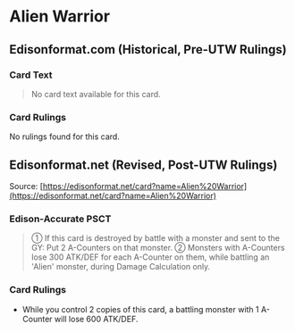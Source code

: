 # Alien Warrior

## Edisonformat.com (Historical, Pre-UTW Rulings)

### Card Text

> No card text available for this card.

### Card Rulings

No rulings found for this card.

## Edisonformat.net (Revised, Post-UTW Rulings)

Source: [https://edisonformat.net/card?name=Alien%20Warrior](https://edisonformat.net/card?name=Alien%20Warrior)

### Edison-Accurate PSCT

> ① If this card is destroyed by battle with a monster and sent to the GY: Put 2 A-Counters on that monster.
> ② Monsters with A-Counters lose 300 ATK/DEF for each A-Counter on them, while battling an 'Alien' monster, during Damage Calculation only.

### Card Rulings

*   While you control 2 copies of this card, a battling monster with 1 A-Counter will lose 600 ATK/DEF.
            